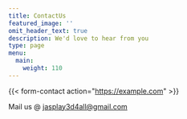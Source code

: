 ```yaml
---
title: ContactUs
featured_image: ''
omit_header_text: true
description: We'd love to hear from you
type: page
menu:
  main:
    weight: 110
---
```


{{< form-contact action="https://example.com"  >}}

Mail us @ jasplay3d4all@gmail.com
